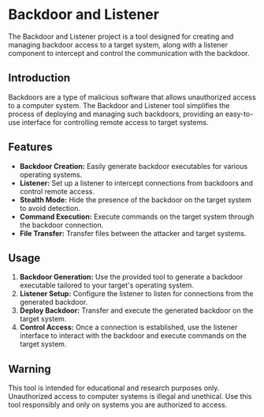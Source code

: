 # Backdoor and Listener

The Backdoor and Listener project is a tool designed for creating and managing backdoor access to a target system, along with a listener component to intercept and control the communication with the backdoor.

## Introduction

Backdoors are a type of malicious software that allows unauthorized access to a computer system. The Backdoor and Listener tool simplifies the process of deploying and managing such backdoors, providing an easy-to-use interface for controlling remote access to target systems.

## Features

- **Backdoor Creation:** Easily generate backdoor executables for various operating systems.
- **Listener:** Set up a listener to intercept connections from backdoors and control remote access.
- **Stealth Mode:** Hide the presence of the backdoor on the target system to avoid detection.
- **Command Execution:** Execute commands on the target system through the backdoor connection.
- **File Transfer:** Transfer files between the attacker and target systems.

## Usage

1. **Backdoor Generation:** Use the provided tool to generate a backdoor executable tailored to your target's operating system.
2. **Listener Setup:** Configure the listener to listen for connections from the generated backdoor.
3. **Deploy Backdoor:** Transfer and execute the generated backdoor on the target system.
4. **Control Access:** Once a connection is established, use the listener interface to interact with the backdoor and execute commands on the target system.

## Warning

This tool is intended for educational and research purposes only. Unauthorized access to computer systems is illegal and unethical. Use this tool responsibly and only on systems you are authorized to access.
